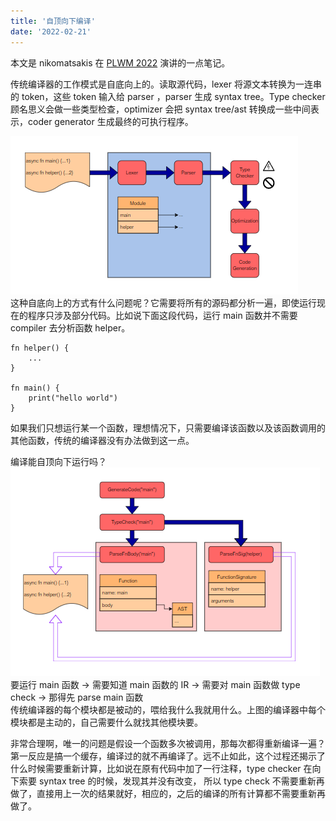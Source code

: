 ```yaml
---
title: '自顶向下编译'
date: '2022-02-21'
---
```


本文是 nikomatsakis 在 [PLWM 2022](https://github.com/nikomatsakis/plmw-2022) 演讲的一点笔记。

传统编译器的工作模式是自底向上的。读取源代码，lexer 将源文本转换为一连串的 token，这些 token 输入给 parser ，parser 生成 syntax tree。Type checker 顾名思义会做一些类型检查，optimizer 会把 syntax tree/ast 转换成一些中间表示，coder generator 生成最终的可执行程序。

<!-- more -->

![](/compiler1.png)  
这种自底向上的方式有什么问题呢？它需要将所有的源码都分析一遍，即使运行现在的程序只涉及部分代码。比如说下面这段代码，运行 main 函数并不需要 compiler 去分析函数 helper。

```
fn helper() {
    ...
}

fn main() {
    print("hello world")
}
```

如果我们只想运行某一个函数，理想情况下，只需要编译该函数以及该函数调用的其他函数，传统的编译器没有办法做到这一点。

编译能自顶向下运行吗？  
![](/compiler2.png)  
要运行 main 函数 ->
需要知道 main 函数的 IR ->
需要对 main 函数做 type check ->
那得先 parse main 函数  
传统编译器的每个模块都是被动的，喂给我什么我就用什么。上图的编译器中每个模块都是主动的，自己需要什么就找其他模块要。

非常合理啊，唯一的问题是假设一个函数多次被调用，那每次都得重新编译一遍？第一反应是搞一个缓存，编译过的就不再编译了。远不止如此，这个过程还揭示了什么时候需要重新计算，比如说在原有代码中加了一行注释，type checker 在向下索要 syntax tree 的时候，发现其并没有改变， 所以 type check 不需要重新再做了，直接用上一次的结果就好，相应的，之后的编译的所有计算都不需要重新再做了。
